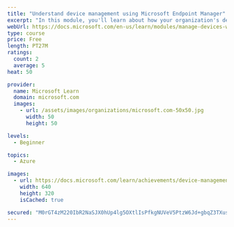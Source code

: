 ```yaml
---
title: "Understand device management using Microsoft Endpoint Manager"
excerpt: "In this module, you'll learn about how your organization's devices can be provisioned and managed. Additionally, you will learn about the different types of enrollment methods available using Microsoft Endpoint Manager."
webUrl: https://docs.microsoft.com/en-us/learn/modules/manage-devices-with-microsoft-endpoint-manager/
type: course
price: Free
length: PT27M
ratings:
  count: 2
  average: 5
heat: 50

provider:
  name: Microsoft Learn
  domain: microsoft.com
  images:
    - url: /assets/images/organizations/microsoft.com-50x50.jpg
      width: 50
      height: 50

levels:
  - Beginner

topics:
  - Azure

images:
  - url: https://docs.microsoft.com/learn/achievements/device-management-with-microsoft-endpoint-manager-social.png
    width: 640
    height: 320
    isCached: true

secured: "M0rGT4zM220IbR2NaSJX0hUp4lg5OXtlIsPfkgNUVeV5PtzW6Jd+gbqZ3TXussTXZxucWJiPnjX/iPj7LbLOVUxRywclta2e7QbzH2JH50gjwK+4aj7XGa9Kk2xwICUK3N8I85FyDzhZayZcwU4JCz0Oi+RaH3Z+EzcS24kGQJm7HGNZB70HfSJY/gzGF8l15XhF5juB5Bq4sx6Jf8kIAVPkk3piANb4cmC5MsgWN5PcHSr4uTe2MCeLqSDOniP6wF0ISyz1fxu2miV8Zbz4O0lGR9sKUp/I0PavCA3HdKSX46iSeg/mXRXIPBr5JGOSw+3cD5apX7W9+h/2yviyrziarwip6MZ91zWcTP3FpemdFxdyBqGFLMyoIiQve5EqMobBbq+tyMu3Z48AZx445CnWjubXRXx1YIcghrLVyDg=;v7TVQ44xUrUYM+5KIjb+SQ=="
---
```


